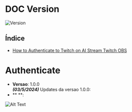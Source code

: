 # DOC Version
![Version](https://img.shields.io/badge/version-1.0.0-blue.svg)
## Índice
- [How to Authenticate to Twitch on AI Stream Twitch OBS](#Authenticate)

# Authenticate 
* **Versao**: 1.0.0                                                                   
***(03/5/2024)***
Updates da versao 1.0.0:
* ** **: 







![Alt Text](image/represent_1.png)
